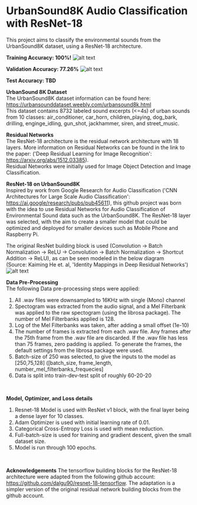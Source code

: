 # UrbanSound8K Audio Classification with ResNet-18

This project aims to classify the environmental sounds from the UrbanSound8K dataset, using a ResNet-18 architecture. <br />

**Training Accuracy: 100%!**
![alt text](https://github.com/nitinvwaran/UrbanSound8K-audio-classification-with-ResNet/blob/master/misc/accuracy_resnet_18.PNG) <br />

**Validation Accuracy: 77.26%**
![alt text](https://github.com/nitinvwaran/UrbanSound8K-audio-classification-with-ResNet/blob/master/misc/accuracy_resnet_validation.PNG) <br />

**Test Accuracy: TBD** <br />

**UrbanSound 8K Dataset** <br />
The UrbanSound8K dataset information can be found here: https://urbansounddataset.weebly.com/urbansound8k.html <br />
This dataset contains 8732 labeled sound excerpts (<=4s) of urban sounds from 10 classes: air_conditioner, car_horn, children_playing, dog_bark, drilling, enginge_idling, gun_shot, jackhammer, siren, and street_music.

**Residual Networks** <br />
The ResNet-18 architecture is the residual network architecture with 18 layers. More information on Residual Networks can be found in the link to the paper:  ('Deep Residual Learning for Image Recognition': https://arxiv.org/abs/1512.03385). <br /> Residual Networks were initially used for Image Object Detection and Image Classification. 

**ResNet-18 on UrbanSound8K** <br />
Inspired by work from Google Research for Audio Classification ('CNN Architectures for Large Scale Audio Classification': https://ai.google/research/pubs/pub45611), this github project was born with the idea to use Residual Networks for Audio Classification of Environmental Sound data such as the UrbanSound8K. The ResNet-18 layer was selected, with the aim to create a smaller model that could be optimized and deployed for smaller devices such as Mobile Phone and Raspberry Pi. 

The original ResNet building block is used (Convolution -> Batch Normalization -> ReLU -> Convolution -> Batch Normalization -> Shortcut Addition -> ReLU), as can be seen modeled in the below diagram <br /> (Source: Kaiming He et. al, 'Identity Mappings in Deep Residual Networks') <br />
![alt text](https://github.com/nitinvwaran/UrbanSound8K-audio-classification-with-ResNet/blob/master/misc/original_resnet_block.PNG)

**Data Pre-Processing** <br />
The following Data pre-processing steps were applied:
1. All .wav files were downsampled to 16KHz with single (Mono) channel
2. Spectogram was extracted from the audio signal, and a Mel Filterbank was applied to the raw spectogram (using the librosa package).
   The number of Mel Filterbanks applied is 128.
3. Log of the Mel Filterbanks was taken, after adding a small offset (1e-10)
4. The number of frames is extracted from each .wav file. Any frames after the 75th frame from the .wav file are discarded. If the .wav file      has less than 75 frames, zero padding is applied. To generate the frames, the default settings from the librosa package were used.
5. Batch-size of 250 was selected, to give the inputs to the model as [250,75,128] ([batch_size, frame_length, number_mel_filterbanks_frequecies]
6. Data is split into train-dev-test split of roughly 60-20-20
<br />

**Model, Optimizer, and Loss details**
1. Resnet-18 Model is used with ResNet v1 block, with the final layer being a dense layer for 10 classes.
2. Adam Optimizer is used with initial learning rate of 0.01.
3. Categorical Cross-Entropy Loss is used with mean reduction.
4. Full-batch-size is used for training and gradient descent, given the small dataset size. 
5. Model is run through 100 epochs.
<br />

















**Acknowledgements**
The tensorflow building blocks for the ResNet-18 architecture were adapted from the following github account: https://github.com/dalgu90/resnet-18-tensorflow. The adaptation is a simpler version of the original residual network building blocks from the github account.


